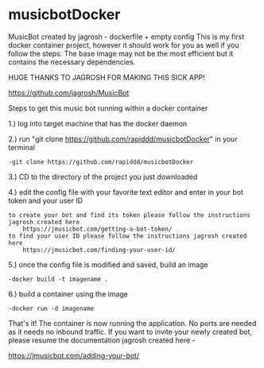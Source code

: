 # musicbotDocker
MusicBot created by jagrosh - dockerfile + empty config
This is my first docker container project, however it should work for you as well if you follow the steps. The base image may not be the most efficient but it contains the necessary dependencies.

HUGE THANKS TO JAGROSH FOR MAKING THIS SICK APP!

https://github.com/jagrosh/MusicBot

Steps to get this music bot running within a docker container

1.) log into target machine that has the docker daemon


2.) run "git clone https://github.com/rapiddd/musicbotDocker" in your terminal

    -git clone https://github.com/rapiddd/musicbotDocker

3.) CD to the directory of the project you just downloaded 


4.) edit the config file with your favorite text editor and enter in your bot token and your user ID

    to create your bot and find its token please follow the instructions jagrosh created here
        https://jmusicbot.com/getting-a-bot-token/
    to find your user ID please follow the instructions jagrosh created here
        https://jmusicbot.com/finding-your-user-id/
    
    
5.) once the config file is modified and saved, build an image

    -docker build -t imagename .


6.) build a container using the image

    -docker run -d imagename


That's it! The container is now running the application. No ports are needed as it needs no inbound traffic.
If you want to invite your newly created bot, please resume the documentation jagrosh created here -

https://jmusicbot.com/adding-your-bot/


